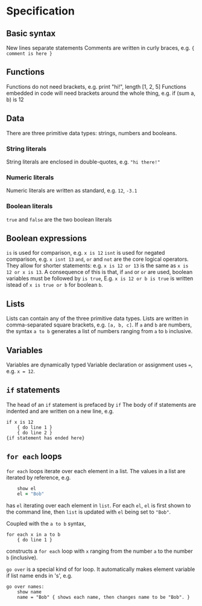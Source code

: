 # Specification
## Basic syntax
New lines separate statements
Comments are written in curly braces, e.g. `{ comment is here }`

## Functions
Functions do not need brackets, e.g. print "hi!", length [1, 2, 5]
Functions embedded in code will need brackets around the whole thing, e.g. if (sum a, b) is 12

## Data
There are three primitive data types: strings, numbers and booleans.

### String literals
String literals are enclosed in double-quotes, e.g. `"hi there!"`

### Numeric literals
Numeric literals are written as standard, e.g. `12`, `-3.1`

### Boolean literals
`true` and `false` are the two boolean literals

## Boolean expressions
`is` is used for comparison, e.g. `x is 12`
`isnt` is used for negated comparison, e.g. `x isnt 13`
`and`, `or` and `not` are the core logical operators. They allow for shorter statements: e.g. `x is 12 or 13` is the same as `x is 12 or x is 13`.
A consequence of this is that, if `and` or `or` are used, boolean variables must be followed by `is true`, 
E.g. `x is 12 or b is true` is written istead of `x is true or b` for boolean `b`.


## Lists
Lists can contain any of the three primitive data types.
Lists are written in comma-separated square brackets, e.g. `[a, b, c]`. 
If `a` and `b` are numbers, the syntax `a to b` generates a list of numbers ranging from `a` to `b` inclusive.

## Variables
Variables are dynamically typed
Variable declaration or assignment uses `=`, e.g. `x = 12`. 

## `if` statements
The head of an `if` statement is prefaced by `if`
The body of if statements are indented and are written on a new line, e.g.
```
if x is 12
    { do line 1 }
    { do line 2 }
{if statement has ended here}
```

## `for each` loops
`for each` loops iterate over each element in a list. The values in a list are iterated by reference, e.g.
```for each el in list 
	show el
	el = "Bob"
```
has `el` iterating over each element in `list`. For each `el`, `el` is first shown to the command line, then `list` is updated with `el` being set to `"Bob"`.

Coupled with the `a to b` syntax, 
```
for each x in a to b
	{ do line 1 }
```
constructs a `for each` loop with `x` ranging from the number `a` to the number `b` (inclusive).


`go over` is a special kind of for loop. It automatically makes element variable if list name ends in 's', e.g.
```
go over names:
	show name
	name = "Bob" { shows each name, then changes name to be "Bob". }
```
